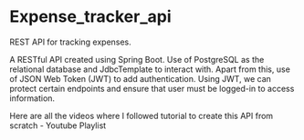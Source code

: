 # Expense_tracker_api

REST API for tracking expenses.

A RESTful API created using Spring Boot. Use of PostgreSQL as the relational database and JdbcTemplate to interact with. Apart from this, use of JSON Web Token (JWT) to add authentication. Using JWT, we can protect certain endpoints and ensure that user must be logged-in to access information.

Here are all the videos where I followed tutorial to create this API from scratch - Youtube Playlist

